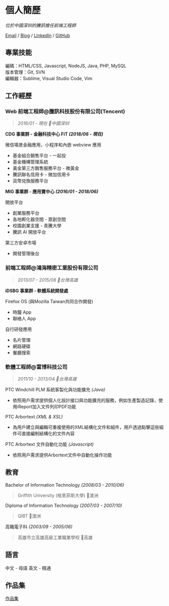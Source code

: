 # 個人簡歷

_位於中國深圳的騰訊擔任前端工程師_

[Email](mailto:hoyang.t@gmail.com) / [Blog](https://hoyangtsai.github.io/blog) / [LinkedIn](https://www.linkedin.com/in/hoyangtsai/) / [GitHub](https://github.com/hoyangtsai/)

## 專業技能

編碼：HTML/CSS, Javascript, NodeJS, Java, PHP, MySQL  
版本管理：Git, SVN  
編輯器：Sublime, Visual Studio Code, Vim

## 工作經歷

### Web 前端工程師@騰訊科技股份有限公司(Tencent)

> _2016/01 - 現在 📍中國深圳_

**CDG 事業群 - 金融科技中心 FiT _(2018/06 - 現在)_**

微信場景金融應用，小程序和內嵌 webview 應用

- 基金組合銷售平台 - 一起投
- 基金機構管理系統
- 黃金第三方銷售服務平台 - 微黃金
- 騰訊聯名信用卡 - 微加信用卡
- 貨幣兌換服務平台

**MIG 事業群 - 應用寶中心 _(2016/01 - 2018/06)_**

開放平台

- 創業服務平台
- 各地孵化器空間 - 眾創空間
- 校園創業支援 - 青騰大學
- 騰訊 AI 開放平台

第三方安卓市場

- 開發管理後台

### 前端工程師@鴻海精密工業股份有限公司

> _2013/07 - 2015/08 📍台灣高雄_

**iDSBG 事業群 - 軟體系統開發處**

Firefox OS (與Mozilla Taiwan共同合作開發)

- 時鐘 App
- 聯絡人 App

自行研發應用

- 名片管理
- 網路硬碟
- 餐廳搜索

### 軟體工程師@富博科技公司

> _2011/10 - 2013/04 📍台灣高雄_

PTC Windchill PLM 系統客製化與功能擴充 _(Java)_

- 依照用戶需求提供個人化設計接口與功能擴充的服務，例如生產製造記錄，使用iReport加入文件列印PDF功能

PTC Arbortext _(XML & XSL)_

- 為用戶建立與編輯可重複使用的XML結構化文件和組件，用戶透過點擊這些組件可直接編制結構化的文件內容

PTC Arbortext 文件自動化功能 _(Javascript)_

- 依照用戶需求提供Arbortext文件中自動化操作功能

## 教育

Bachelor of Information Technology _(2008/03 - 2010/06)_
> Griffith University (格里菲斯大學) 📍澳洲

Diploma of Information Technology _(2007/03 - 2007/10)_
> QIBT 📍澳洲

高職電子科 _(2003/09 - 2005/06)_
> 高雄市立高雄高級工業職業學校 📍高雄

## 語言

中文 - 母語
英文 - 精通

## 作品集

[作品集](https://hoyangtsai.github.io/portfolio/)
